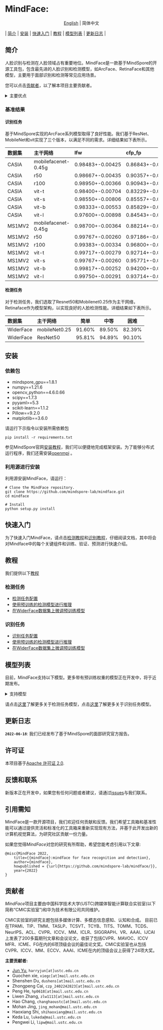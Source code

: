 # MindFace: 
<div align="center">

[English](README.md) | 简体中文

</div>

| [简介](#简介) | [安装](#安装) | [快速入门](#快速入门) | [教程](#教程) | [模型列表](#模型列表) | [更新日志](#更新日志) |

## 简介

人脸识别与检测在人脸领域占有重要地位。MindFace是一款基于MindSpore的开源工具包，包含最先进的人脸识别和检测模型，如ArcFace、RetinaFace和其他模型，主要用于面部识别和检测等常见应用场景。

您可以点击[贡献者](#贡献者)，以了解本项目主要贡献者。

<details>
<summary>主要优点</summary>
MindFace主要具有以下优点:

- 统一应用程序编程接口

    MindFace通过解耦模型为人脸识别和检测提供了统一的应用程序编程接口，从而可以使用MindFace API直接调用模型，这大大降低了用户构建算法的难度。

- 强大的可扩展性

    MindFace目前支持基于统一API的人脸识别和检测，具有强大可扩展性，它可以支持许多主干网络、数据集和损失函数。此外，MindFace还支持多平台调试，包括CPU、GPU和Ascend平台。

</details>

### 基准结果
#### 识别任务
基于MindSpore实现的ArcFace系列模型取得了良好性能。我们基于ResNet、MobileNet和vit实现了三个版本，以满足不同的需求。详细结果如下表所示。

| 数据集       | 主干网络            | lfw         | cfp_fp      | agedb_30    | calfw | cplfw |
|:---------------|:--------------------|:------------|:------------|:------------|:------------|:------------|
| CASIA         | mobilefacenet-0.45g | 0.98483+-0.00425 | 0.86843+-0.01838 | 0.90133+-0.02118 | 0.90917+-0.01294 | 0.81217+-0.02232 |
| CASIA         | r50 | 0.98667+-0.00435 | 0.90357+-0.01300 | 0.91750+-0.02277 | 0.92033+-0.01122 | 0.83667+-0.01719 |
| CASIA         | r100 | 0.98950+-0.00366 | 0.90943+-0.01300 | 0.91833+-0.01655 | 0.92433+-0.01017 | 0.84967+-0.01904 |
| CASIA         | vit-t | 0.98400+-0.00704 | 0.83229+-0.01877 | 0.87283+-0.02468 | 0.90667+-0.00934 | 0.80700+-0.01767 |
| CASIA         | vit-s | 0.98550+-0.00806 | 0.85557+-0.01617 | 0.87850+-0.02194 | 0.91083+-0.00876 | 0.82500+-0.01685 |
| CASIA         | vit-b | 0.98333+-0.00553 | 0.85829+-0.01836 | 0.87417+-0.01838 | 0.90800+-0.00968 | 0.81400+-0.02236 |
| CASIA         | vit-l | 0.97600+-0.00898 | 0.84543+-0.01718 | 0.85317+-0.01411 | 0.89733+-0.00910 | 0.79550+-0.01648 |
| MS1MV2         | mobilefacenet-0.45g| 0.98700+-0.00364 | 0.88214+-0.01493 | 0.90950+-0.02076 | 0.91750+-0.01088 | 0.82633+-0.02014 |
| MS1MV2         | r50 | 0.99767+-0.00260 | 0.97186+-0.00652 | 0.97783+-0.00869 | 0.96067+-0.01121 | 0.92033+-0.01732 |
| MS1MV2         | r100 | 0.99383+-0.00334 | 0.96800+-0.01042 | 0.93767+-0.01724 | 0.93267+-0.01327 | 0.89150+-0.01763 |
| MS1MV2         | vit-t | 0.99717+-0.00279 | 0.92714+-0.01389 | 0.96717+-0.00727 | 0.95600+-0.01198 | 0.89950+-0.01291 |
| MS1MV2         | vit-s | 0.99767+-0.00260 | 0.95771+-0.01058 | 0.97617+-0.00972 | 0.95800+-0.01142 | 0.91267+-0.01104 |
| MS1MV2         | vit-b | 0.99817+-0.00252 | 0.94200+-0.01296 | 0.97517+-0.00858 | 0.96000+-0.01179 | 0.90967+-0.01152 |
| MS1MV2         | vit-l | 0.99750+-0.00291 | 0.93714+-0.01498 | 0.96483+-0.01031 | 0.95817+-0.01158 | 0.90450+-0.01062 |

#### 检测任务
对于检测任务，我们选取了Resnet50和Mobilenet0.25作为主干网络，Retinaface作为模型架构，以实现良好的人脸检测性能。详细结果如下表所示。

| 数据集 | 主干网络 | 简单 | 中等 | 困难 |
|:-|:-|:-:|:-:|:-:|
| WiderFace | mobileNet0.25 | 91.60% | 89.50% | 82.39% |
| WiderFace | ResNet50 | 95.81% | 94.89% | 90.10% |


## 安装

### 依赖包

- mindspore_gpu==1.8.1
- numpy==1.21.6
- opencv_python==4.6.0.66
- scipy==1.7.3
- pyyaml>=5.3
- scikit-learn==1.1.2
- Pillow==9.2.0
- matplotlib==3.6.0

请运行下示指令以安装所需依赖包
```shell
pip install -r requirements.txt
```

参见MindSpore官网[安装教程](https://www.mindspore.cn/install)，我们可以便捷地完成框架安装。为了能够分布式运行程序，我们还需安装[openmpi](https://www.open-mpi.org/software/ompi/v4.0/) 。

### 利用源进行安装
利用源安装MindFace，请运行：
```shell
# Clone the MindFace repository.
git clone https://github.com/mindspore-lab/mindface.git
cd mindface

# Install
python setup.py install
```


## 快速入门

为了快速入门MindFace，请点击[检测教程](tutorials/detection/get_started_CN.md)和[识别教程](tutorials/recognition/get_started.md)，仔细阅读文档，其中将会对Mindface中的每个关键组件和训练、验证、预测进行快速介绍。


## 教程

我们提供以下[教程](tutorials)

### 检测任务

- [检测任务配置](tutorials/detection/config.md)  
- [使用预训练的检测模型进行推理](tutorials/detection/infer.md) 
- [在WiderFace数据集上微调预训练模型](tutorials/detection/finetune.md)

### 识别任务

- [识别任务配置](tutorials/recognition/config.md)
- [使用预训练的检测模型进行推理](tutorials/recognition/inference.md)
- [在WiderFace数据集上微调预训练模型](tutorials/recognition/finetune.md)


## 模型列表
目前，MindFace支持以下模型。更多带有预训练权重的模型正在开发中，将于近期发布。

<details>
<summary>支持模型</summary>

- 检测任务
  - Resnet50
  - Mobilenet0.25
- 识别任务
  - arcface-mobilefacenet-0.45g
  - arcface-r50
  - arcface-r100
  - arcface-vit-t
  - arcface-vit-s
  - arcface-vit-b
  - arcface-vit-l

</details>

请点击[这里](mindface/detection/configs)了解更多关于检测任务模型，点击[这里](mindface/recognition/configs)了解更多关于识别任务模型。


## 更新日志

**`2022-06-18`**: 我们已经发布了基于MindSpore的面部研究官方报告。


## 许可证

本项目基于[Apache 许可证 2.0](LICENSE.md).


## 反馈和联系

新版本正在开发中，如果您有任何问题或者建议，请通过[issues](https://github.com/mindspore-lab/mindface/issues)与我们联系。


## 引用需知

MindFace是一款开源项目，我们欢迎任何贡献和反馈。我们希望工具箱和基准性能可以通过提供灵活和标准化的工具箱来重新实现现有方法，并基于此开发出新的计算机视觉算法，为研究社区贡献一份力量。

如果您觉得*MindFace*对您的研究有所帮助，希望您能考虑引用以下文章:

```
@misc{MindFace 2022,
    title={{mindface}:mindface for face recognition and detection},
    author={mindface},
    howpublished = {\url{https://github.com/mindspore-lab/mindface/}},
    year={2022}
}

```


## 贡献者

*MindFace*项目主要由中国科学技术大学(USTC)跨媒体智能计算联合实验室(以下简称“CMIC实验室”)和华为技术有限公司共同维护。

CMIC实验室的研究主题包括多媒体计算、多模态信息感知、认知和合成。 
目前已在TPAMI、TIP、TMM、TASLP、TCSVT、TCYB、TITS、TOMM、TCDS、NeurIPS、ACL、CVPR、ICCV、MM、ICLR、SIGGRAPH、VR、AAAI、IJCAI上发表了200多篇期刊文章和会议论文，收获了包括CVPR、MAVOC、ICCV MFR、ICME、FG在内的6项顶级会议的最佳论文奖。CMIC实验室也从包括CVPR、ICCV、MM、ECCV、AAAI、ICME在内的顶级会议上获得了24项大奖。


**主要贡献者:**

- [Jun Yu](https://github.com/harryjun-ustc), ``harryjun[at]ustc.edu.cn``
- Guochen xie, ``xiegc[at]mail.ustc.edu.cn``
- Shenshen Du, ``dushens[at]mail.ustc.edu.cn``
- Zhongpeng Cai, ``czp_2402242823[at]mail.ustc.edu.cn``
- Peng He, ``hp0618[at]mail.ustc.edu.cn``
- Liwen Zhang, ``zlw1113[at]mail.ustc.edu.cn``
- Hao Chang, ``changhaoustc[at]mail.ustc.edu.cn``
- Mohan Jing, ``jing_mohan@mail.ustc.edu.cn``
- Haoxiang Shi, ``shihaoxiang@mail.ustc.edu.cn``
- Keda Lu, ``lukeda@mail.ustc.edu.cn``
- Pengwei Li, ``lipw@mail.ustc.edu.cn``
